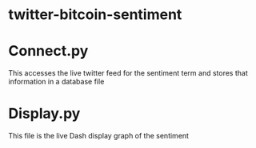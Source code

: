 # twitter-bitcoin-sentiment

# Connect.py
This accesses the live twitter feed for the sentiment term and stores that information in a database file

# Display.py
This file is the live Dash display graph of the sentiment
